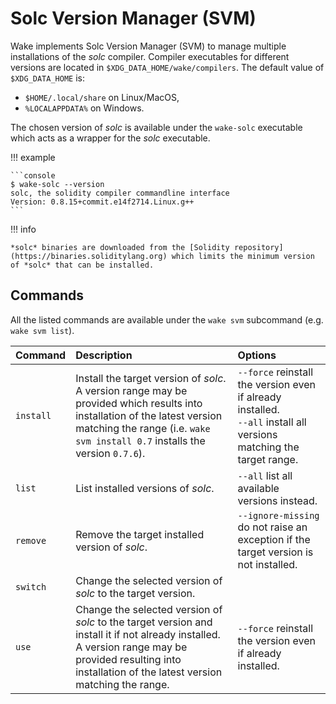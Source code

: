 # Solc Version Manager (SVM)

Wake implements Solc Version Manager (SVM) to manage multiple installations of the *solc* compiler. Compiler executables for different versions are located in
`$XDG_DATA_HOME/wake/compilers`. The default value of `$XDG_DATA_HOME` is:

- `$HOME/.local/share` on Linux/MacOS,
- `%LOCALAPPDATA%` on Windows.

The chosen version of *solc* is available under the `wake-solc` executable which acts as a wrapper for the *solc* executable.

!!! example

    ```console
    $ wake-solc --version
    solc, the solidity compiler commandline interface
    Version: 0.8.15+commit.e14f2714.Linux.g++
    ```

!!! info

    *solc* binaries are downloaded from the [Solidity repository](https://binaries.soliditylang.org) which limits the minimum version of *solc* that can be installed.

## Commands

All the listed commands are available under the `wake svm` subcommand (e.g. `wake svm list`).

| Command   | Description                                                                                                                                                                                                | Options                                                                                                               |
|:----------|:-----------------------------------------------------------------------------------------------------------------------------------------------------------------------------------------------------------|:----------------------------------------------------------------------------------------------------------------------|
| `install` | Install the target version of *solc*. A version range may be provided which results into installation of the latest version matching the range (i.e. `wake svm install 0.7` installs the version `0.7.6`). | `--force` reinstall the version even if already installed.<br>`--all` install all versions matching the target range. |
| `list`    | List installed versions of *solc*.                                                                                                                                                                         | `--all` list all available versions instead.                                                                          |
| `remove`  | Remove the target installed version of *solc*.                                                                                                                                                             | `--ignore-missing` do not raise an exception if the target  version is not installed.                                 |
| `switch`  | Change the selected version of *solc* to the target version.                                                                                                                                               |                                                                                                                       |
| `use`     | Change the selected version of *solc* to the target version and install it if not already installed. A version range may be provided resulting into installation of the latest version matching the range. | `--force` reinstall the version even if already installed.                                                            |
